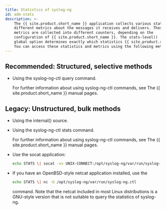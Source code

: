 ```yaml
---
title: Statistics of syslog-ng
id: adm-stats
description: >-
    The {{ site.product.short_name }} application collects various statistics and measures
    different metrics about the messages it receives and delivers. These
    metrics are collected into different counters, depending on the
    configuration of {{ site.product.short_name }}. The stats-level()
    global option determines exactly which statistics {{ site.product.short_name }} collects.
    You can access these statistics and metrics using the following methods.
---
```


## Recommended: Structured, selective methods

- Using the syslog-ng-ctl
    query command.

    For further information about using syslog-ng-ctl commands, see
    The {{ site.product.short_name }} manual pages.

## Legacy: Unstructured, bulk methods

- Using the internal() source.

- Using the syslog-ng-ctl stats command.

    For further information about using syslog-ng-ctl commands, see
    The {{ site.product.short_name }} manual pages.

- Use the socat application:

    ```bash
    echo STATS \| socat -vv UNIX-CONNECT:/opt/syslog-ng/var/run/syslog-ng.ctl -
    ```

- If you have an OpenBSD-style netcat application installed, use the

    ```bash
    echo STATS \| nc -U /opt/syslog-ng/var/run/syslog-ng.ctl
    ```

    command. Note that the netcat included in most Linux distributions
    is a GNU-style version that is not suitable to query the statistics
    of syslog-ng.

